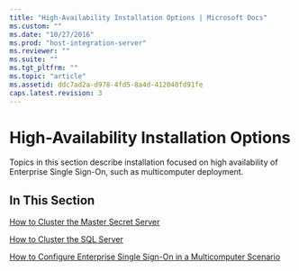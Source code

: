 ```yaml
---
title: "High-Availability Installation Options | Microsoft Docs"
ms.custom: ""
ms.date: "10/27/2016"
ms.prod: "host-integration-server"
ms.reviewer: ""
ms.suite: ""
ms.tgt_pltfrm: ""
ms.topic: "article"
ms.assetid: ddc7ad2a-d978-4fd5-8a4d-412040fd91fe
caps.latest.revision: 3
---
```

# High-Availability Installation Options
Topics in this section describe installation focused on high availability of Enterprise Single Sign-On, such as multicomputer deployment.  
  
## In This Section  
 [How to Cluster the Master Secret Server](../esso/how-to-cluster-the-master-secret-server.md)  
  
 [How to Cluster the SQL Server](../esso/how-to-cluster-the-sql-server.md)  
  
 [How to Configure Enterprise Single Sign-On in a Multicomputer Scenario](../esso/how-to-configure-enterprise-single-sign-on-in-a-multicomputer-scenario.md)
